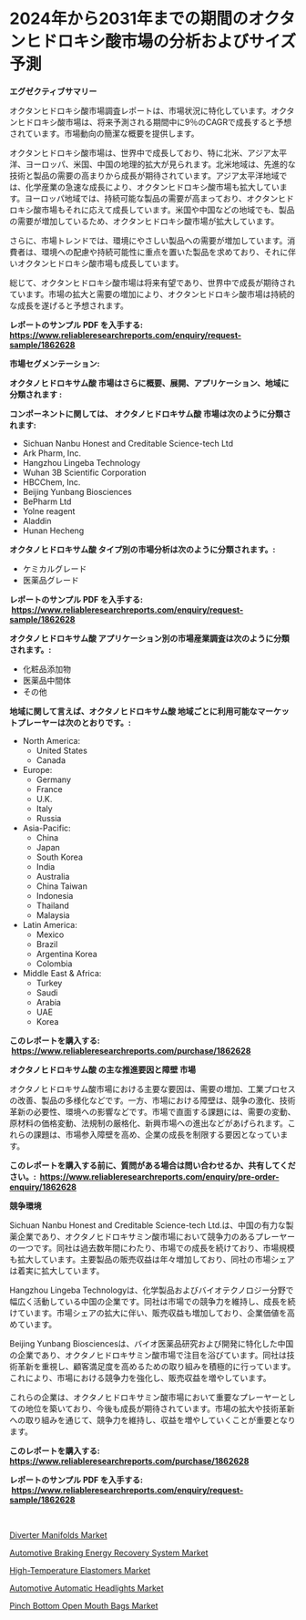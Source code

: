 <p><h1>2024年から2031年までの期間のオクタンヒドロキシ酸市場の分析およびサイズ予測</h1></p><p><strong>エグゼクティブサマリー</strong></p>
<p><p>オクタンヒドロキシ酸市場調査レポートは、市場状況に特化しています。オクタンヒドロキシ酸市場は、将来予測される期間中に9％のCAGRで成長すると予想されています。市場動向の簡潔な概要を提供します。</p><p>オクタンヒドロキシ酸市場は、世界中で成長しており、特に北米、アジア太平洋、ヨーロッパ、米国、中国の地理的拡大が見られます。北米地域は、先進的な技術と製品の需要の高まりから成長が期待されています。アジア太平洋地域では、化学産業の急速な成長により、オクタンヒドロキシ酸市場も拡大しています。ヨーロッパ地域では、持続可能な製品の需要が高まっており、オクタンヒドロキシ酸市場もそれに応えて成長しています。米国や中国などの地域でも、製品の需要が増加しているため、オクタンヒドロキシ酸市場が拡大しています。</p><p>さらに、市場トレンドでは、環境にやさしい製品への需要が増加しています。消費者は、環境への配慮や持続可能性に重点を置いた製品を求めており、それに伴いオクタンヒドロキシ酸市場も成長しています。</p><p>総じて、オクタンヒドロキシ酸市場は将来有望であり、世界中で成長が期待されています。市場の拡大と需要の増加により、オクタンヒドロキシ酸市場は持続的な成長を遂げると予想されます。</p></p>
<p><strong>レポートのサンプル PDF を入手する: <a href="https://www.reliableresearchreports.com/enquiry/request-sample/1862628">https://www.reliableresearchreports.com/enquiry/request-sample/1862628</a></strong></p>
<p><strong>市場セグメンテーション:</strong></p>
<p><strong> オクタノヒドロキサム酸 市場はさらに概要、展開、アプリケーション、地域に分類されます :</strong></p>
<p><strong>コンポーネントに関しては、 オクタノヒドロキサム酸 市場は次のように分類されます: &nbsp;</strong></p>
<p><ul><li>Sichuan Nanbu Honest and Creditable Science-tech Ltd</li><li>Ark Pharm, Inc.</li><li>Hangzhou Lingeba Technology</li><li>Wuhan 3B Scientific Corporation</li><li>HBCChem, Inc.</li><li>Beijing Yunbang Biosciences</li><li>BePharm Ltd</li><li>Yolne reagent</li><li>Aladdin</li><li>Hunan Hecheng</li></ul></p>
<p><strong> オクタノヒドロキサム酸 タイプ別の市場分析は次のように分類されます。:</strong></p>
<p><ul><li>ケミカルグレード</li><li>医薬品グレード</li></ul></p>
<p><strong>レポートのサンプル PDF を入手する: &nbsp;<a href="https://www.reliableresearchreports.com/enquiry/request-sample/1862628">https://www.reliableresearchreports.com/enquiry/request-sample/1862628</a></strong></p>
<p><strong> オクタノヒドロキサム酸 アプリケーション別の市場産業調査は次のように分類されます。:</strong></p>
<p><ul><li>化粧品添加物</li><li>医薬品中間体</li><li>その他</li></ul></p>
<p><strong>地域に関して言えば、オクタノヒドロキサム酸 地域ごとに利用可能なマーケットプレーヤーは次のとおりです。:</strong></p>
<p><ul>
    <li>
        North America:
        <ul>
            <li>United States</li>
            <li>Canada</li>
        </ul>
    </li>
    <li>
        Europe:
        <ul>
            <li>Germany</li>
            <li>France</li>
            <li>U.K.</li>
            <li>Italy</li>
            <li>Russia</li>
        </ul>
    </li>
    <li>
        Asia-Pacific:
        <ul>
            <li>China</li>
            <li>Japan</li>
            <li>South Korea</li>
            <li>India</li>
            <li>Australia</li>
            <li>China Taiwan</li>
            <li>Indonesia</li>
            <li>Thailand</li>
            <li>Malaysia</li>
        </ul>
    </li>
    <li>
        Latin America:
        <ul>
            <li>Mexico</li>
            <li>Brazil</li>
            <li>Argentina Korea</li>
            <li>Colombia</li>
        </ul>
    </li>
    <li>
        Middle East & Africa:
        <ul>
            <li>Turkey</li>
            <li>Saudi</li>
            <li>Arabia</li>
            <li>UAE</li>
            <li>Korea</li>
        </ul>
    </li>
    </ul></p>
<p><strong>このレポートを購入する: &nbsp;<a href="https://www.reliableresearchreports.com/purchase/1862628">https://www.reliableresearchreports.com/purchase/1862628</a></strong></p>
<p><strong>オクタノヒドロキサム酸 の主な推進要因と障壁 市場</strong></p>
<p><p>オクタノヒドロキサム酸市場における主要な要因は、需要の増加、工業プロセスの改善、製品の多様化などです。一方、市場における障壁は、競争の激化、技術革新の必要性、環境への影響などです。市場で直面する課題には、需要の変動、原材料の価格変動、法規制の厳格化、新興市場への進出などがあげられます。これらの課題は、市場参入障壁を高め、企業の成長を制限する要因となっています。</p></p>
<p><strong>このレポートを購入する前に、質問がある場合は問い合わせるか、共有してください。:&nbsp; <a href="https://www.reliableresearchreports.com/enquiry/pre-order-enquiry/1862628">https://www.reliableresearchreports.com/enquiry/pre-order-enquiry/1862628</a></strong></p>
<p><strong>競争環境</strong></p>
<p><p>Sichuan Nanbu Honest and Creditable Science-tech Ltd.は、中国の有力な製薬企業であり、オクタノヒドロキサミン酸市場において競争力のあるプレーヤーの一つです。同社は過去数年間にわたり、市場での成長を続けており、市場規模も拡大しています。主要製品の販売収益は年々増加しており、同社の市場シェアは着実に拡大しています。</p><p>Hangzhou Lingeba Technologyは、化学製品およびバイオテクノロジー分野で幅広く活動している中国の企業です。同社は市場での競争力を維持し、成長を続けています。市場シェアの拡大に伴い、販売収益も増加しており、企業価値を高めています。</p><p>Beijing Yunbang Biosciencesは、バイオ医薬品研究および開発に特化した中国の企業であり、オクタノヒドロキサミン酸市場で注目を浴びています。同社は技術革新を重視し、顧客満足度を高めるための取り組みを積極的に行っています。これにより、市場における競争力を強化し、販売収益を増やしています。</p><p>これらの企業は、オクタノヒドロキサミン酸市場において重要なプレーヤーとしての地位を築いており、今後も成長が期待されています。市場の拡大や技術革新への取り組みを通じて、競争力を維持し、収益を増やしていくことが重要となります。</p></p>
<p><strong>このレポートを購入する: &nbsp; <a href="https://www.reliableresearchreports.com/purchase/1862628">https://www.reliableresearchreports.com/purchase/1862628</a></strong></p>
<p><strong>レポートのサンプル PDF を入手する: &nbsp;<a href="https://www.reliableresearchreports.com/enquiry/request-sample/1862628">https://www.reliableresearchreports.com/enquiry/request-sample/1862628</a></strong><strong></strong></p>
<p>&nbsp;</p>
<p><p><a href="https://view.publitas.com/reportprime-1/diverter-manifolds-market-furnish-information-about-market-size-market-share-market-dynamics-and-projections-spanning-from-2024-to-2031/">Diverter Manifolds Market</a></p><p><a href="https://issuu.com/reportprime-2/docs/automotive-braking-energy-recovery-system-market-s">Automotive Braking Energy Recovery System Market</a></p><p><a href="https://github.com/RoccoManning/Market-Research-Report-List-4/blob/main/high-temperature-elastomers-market.md">High-Temperature Elastomers Market</a></p><p><a href="https://issuu.com/reportprime-2/docs/automotive-automatic-headlights-market-size-2030.p">Automotive Automatic Headlights Market</a></p><p><a href="https://meowing-canidae-761.notion.site/Pinch-Bottom-Open-Mouth-Bags-Market-Size-and-Examines-its-Market-Scope-with-a-Primary-Focus-on-Gro-d413f91e10874daeaf712a56a155308e">Pinch Bottom Open Mouth Bags Market</a></p></p>
